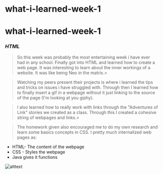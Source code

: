 # what-i-learned-week-1

# what-i-learned-week-1

### _HTML_

>So this week was probably the most entertaining week i have ever had in any school. Finally got into HTML and learned how to create a web page. It was interesting to learn about the inner workings of a website. It was like being Neo in the matrix.>

>Watching my peers present their projects is where i learned the tips and tricks on issues i have struggled with. Through then I learned how to finally insert a gif in a webpage without it just linking to the source of the page (I'm looking at you giphy).

> I also learned how to really work with links through the "Adventures of Link" stories we created as a class. Through this I created a cohesive string of webpages and links.>

>The homework given also encouraged me to do my own research and learn some basics concepts in CSS. I pretty much internalized web pages as:
  
  * HTML- The content of the webpage
  * CSS - Styles the webpage
  * Java gives it functions

![alttext](https://media.giphy.com/media/DBPNhZD1TjhK3RRW4h/source.gif)